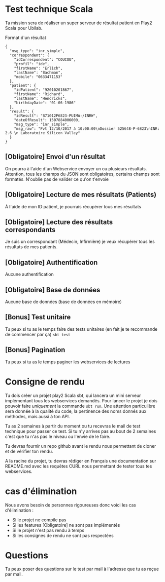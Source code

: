 # Test technique Scala

Ta mission sera de réaliser un super serveur de résultat patient en Play2 Scala pour Ubilab. 


Format d'un résultat
```
{
  "msg_type": "inr_simple",
  "correspondent": {
    "idCorrespondent": "COUCOU",
    "profil": "ide",
    "firstName": "Erlich",
    "lastName": "Bachman",
    "mobile": "0633471153"
  },
  "patient": {
    "idPatient": "92010201867",
    "firstName": "Richard",
    "lastName": "Hendricks",
    "birthdayDate": "01-06-1986"
  },
  "result": {
    "idResult": "B71012P6823-PUIMA-/INRW",
    "dateOfResult": 1507884006000,
    "msg_type": "inr_simple",
    "msg_raw": "Pvt 12/10/2017 à 10:00:00\nDossier 525648-P-6823\nINR: 2.6 \n Laboratoire Silicon Valley"
  }
}
```

## [Obligatoire] Envoi d'un résultat 
On pourra à l'aide d'un Webservice envoyer un ou plusieurs résultats. 
Attention, tous les champs du JSON sont obligatoires, certains champs sont formatés. 
N'oublie pas de valider ce qu'on t'envoie

## [Obligatoire] Lecture de mes résultats (Patients)
À l'aide de mon ID patient, je pourrais récupérer tous mes résultats

## [Obligatoire] Lecture des résultats correspondants 
Je suis un correspondant (Médecin, Infirmière) je veux récupérer tous les résultats de mes patients. 

## [Obligatoire] Authentification
Aucune authentification

## [Obligatoire] Base de données
Aucune base de données (base de données en mémoire)


## [Bonus] Test unitaire
Tu peux si tu as le temps faire des tests unitaires (en fait je te recommande de commencer par ça)
`sbt test`

## [Bonus] Pagination
Tu peux si tu as le temps paginer les webservices de lectures

# Consigne de rendu
Tu dois créer un projet play2 Scala sbt, qui lancera un mini serveur implémentant tous les webservices demandés. 
Pour lancer le projet je dois pouvoir faire *uniquement* la commande `sbt run`.
Une attention particulière sera donnée à la qualité du code, la pertinence des noms donnés aux méthodes, mais aussi à ton API.

Tu as 2 semaines à partir du moment ou tu recevras le mail de test technique pour passer ce test. 
Si tu n'y arrives pas au bout de 2 semaines c'est que tu n'as pas le niveau ou l'envie de le faire.

Tu devras fournir un repo github avant le rendu nous permettant de cloner et de vérifier ton rendu.

A la racine du projet, tu devras rédiger en Français une documentation sur README.md avec les requêtes CURL nous permettant de tester tous tes webservices.


# cas d'élimination
Nous avons besoin de personnes rigoureuses donc voici les cas d'élimination : 
* Si le projet ne compile pas
* Si les features [Obligatoire] ne sont pas implémentés
* Si le projet n'est pas rendu à temps
* Si les consignes de rendu ne sont pas respectées

# Questions 
Tu peux poser des questions sur le test par mail à l'adresse que tu as reçue par mail.
